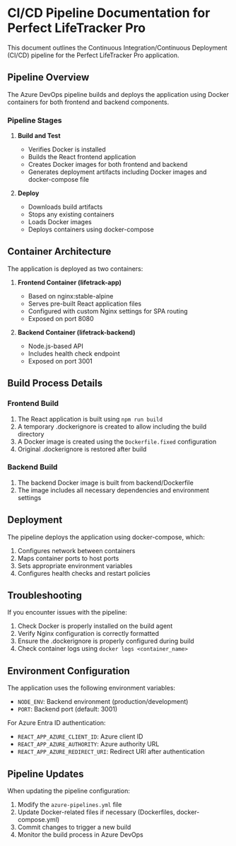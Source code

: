 # CI/CD Pipeline Documentation for Perfect LifeTracker Pro

This document outlines the Continuous Integration/Continuous Deployment (CI/CD) pipeline for the Perfect LifeTracker Pro application.

## Pipeline Overview

The Azure DevOps pipeline builds and deploys the application using Docker containers for both frontend and backend components.

### Pipeline Stages

1. **Build and Test**
   - Verifies Docker is installed
   - Builds the React frontend application
   - Creates Docker images for both frontend and backend
   - Generates deployment artifacts including Docker images and docker-compose file

2. **Deploy**
   - Downloads build artifacts
   - Stops any existing containers
   - Loads Docker images
   - Deploys containers using docker-compose

## Container Architecture

The application is deployed as two containers:

1. **Frontend Container (lifetrack-app)**
   - Based on nginx:stable-alpine
   - Serves pre-built React application files
   - Configured with custom Nginx settings for SPA routing
   - Exposed on port 8080

2. **Backend Container (lifetrack-backend)**
   - Node.js-based API
   - Includes health check endpoint
   - Exposed on port 3001

## Build Process Details

### Frontend Build

1. The React application is built using `npm run build`
2. A temporary .dockerignore is created to allow including the build directory
3. A Docker image is created using the `Dockerfile.fixed` configuration
4. Original .dockerignore is restored after build

### Backend Build

1. The backend Docker image is built from backend/Dockerfile
2. The image includes all necessary dependencies and environment settings

## Deployment

The pipeline deploys the application using docker-compose, which:

1. Configures network between containers
2. Maps container ports to host ports
3. Sets appropriate environment variables
4. Configures health checks and restart policies

## Troubleshooting

If you encounter issues with the pipeline:

1. Check Docker is properly installed on the build agent
2. Verify Nginx configuration is correctly formatted
3. Ensure the .dockerignore is properly configured during build
4. Check container logs using `docker logs <container_name>`

## Environment Configuration

The application uses the following environment variables:

- `NODE_ENV`: Backend environment (production/development)
- `PORT`: Backend port (default: 3001)

For Azure Entra ID authentication:
- `REACT_APP_AZURE_CLIENT_ID`: Azure client ID
- `REACT_APP_AZURE_AUTHORITY`: Azure authority URL
- `REACT_APP_AZURE_REDIRECT_URI`: Redirect URI after authentication

## Pipeline Updates

When updating the pipeline configuration:

1. Modify the `azure-pipelines.yml` file
2. Update Docker-related files if necessary (Dockerfiles, docker-compose.yml)
3. Commit changes to trigger a new build
4. Monitor the build process in Azure DevOps 